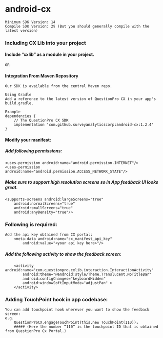 # android-cx
	Minimum SDK Version: 14
	Compile SDK Version: 29 (But you should generally compile with the latest version)

### Including CX Lib into your project
#### Include “cxlib” as a module in your project.

	OR

#### Integration From Maven Repository
	Our SDK is available from the central Maven repo.

	Using Gradle
	Add a reference to the latest version of QuestionPro CX in your app's build.gradle. 

	Example
	dependencies {
	 	// The QuestionPro CX SDK
		implementation 'com.github.surveyanalyticscorp:android-cx:1.2.4'
	}


#### Modify your manifest: 

##### Add following permissions:
  	<uses-permission android:name="android.permission.INTERNET"/>
  	<uses-permission android:name="android.permission.ACCESS_NETWORK_STATE"/>


##### Make sure to support high resolution screens so In App feedback UI looks great. 
  	<supports-screens android:largeScreens="true" 
  		android:normalScreens="true"
  		android:smallScreens="true"
		android:anyDensity="true"/>

	
### Following is required:
	Add the api key obtained from CX portal:
		<meta-data android:name="cx_manifest_api_key"
   			android:value="<your api key here>"/>

##### Add the following activity to show the feedback screen:
		<activity android:name="com.questionpro.cxlib.interaction.InteractionActivity"
  	 		android:theme="@android:style/Theme.Translucent.NoTitleBar"
  	 		android:configChanges="keyboardHidden"
   			android:windowSoftInputMode="adjustPan" >
		</activity>

### Adding TouchPoint hook in app codebase:
	You can add touchpoint hook wherever you want to show the feedback screen:
	e.g.
		QuestionProCX.engageTouchPoint(this,new TouchPoint(110));
		##### (Here the number “110” is the touchpoint ID that is obtained from QuestionPro Cx Portal.)



